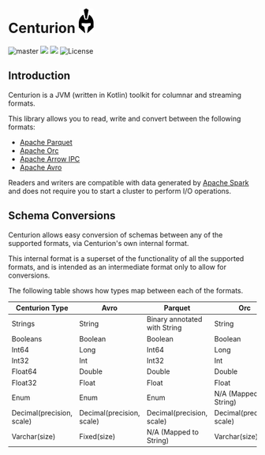 # Centurion <img src="logo.png" height="50">

![master](https://github.com/sksamuel/centurion/workflows/master/badge.svg)
[<img src="https://img.shields.io/maven-central/v/com.sksamuel.centurion/centurion-schemas.svg?label=latest%20release"/>](http://search.maven.org/#search%7Cga%7C1%7Ccenturion)
[<img src="https://img.shields.io/nexus/s/https/oss.sonatype.org/com.sksamuel.centurion/centurion-schemas.svg?label=latest%20snapshot&style=plastic"/>](https://oss.sonatype.org/content/repositories/snapshots/com/sksamuel/centurion/)
![License](https://img.shields.io/github/license/sksamuel/centurion.svg?style=plastic)

## Introduction

Centurion is a JVM (written in Kotlin) toolkit for columnar and streaming formats.

This library allows you to read, write and convert between the following formats:

* [Apache Parquet](https://parquet.apache.org)
* [Apache Orc](https://orc.apache.org)
* [Apache Arrow IPC](https://arrow.apache.org)
* [Apache Avro](https://avro.apache.org)

Readers and writers are compatible with data generated by [Apache Spark](https://spark.apache.org/) and does not require
you to start a cluster to perform I/O operations.

## Schema Conversions

Centurion allows easy conversion of schemas between any of the supported formats, via Centurion's own internal format.

This internal format is a superset of the functionality of all the supported formats, and is intended as an intermediate
format only to allow for conversions.

The following table shows how types map between each of the formats.

| Centurion Type            | Avro                      | Parquet                      | Orc                       | Arrow                     |
|---------------------------|---------------------------|------------------------------|---------------------------|---------------------------|
| Strings                   | String                    | Binary annotated with String | String                    | Utf8                      |
| Booleans                  | Boolean                   | Boolean                      | Boolean                   | Boolean                   |
| Int64                     | Long                      | Int64                        | Long                      | Int64 Signed              |
| Int32                     | Int                       | Int32                        | Int                       | Int32 Signed              |
| Float64                   | Double                    | Double                       | Double                    | FloatingPointDouble       |
| Float32                   | Float                     | Float                        | Float                     | FloatingPointSingle       |
| Enum                      | Enum                      | Enum                         | N/A (Mapped to String)    | N/A (Mapped to String)    |
| Decimal(precision, scale) | Decimal(precision, scale) | Decimal(precision, scale)    | Decimal(precision, scale) | Decimal(precision, scale) |
| Varchar(size)             | Fixed(size)               | N/A (Mapped to String)       | Varchar(size)             | N/A (Mapped to String)    |
